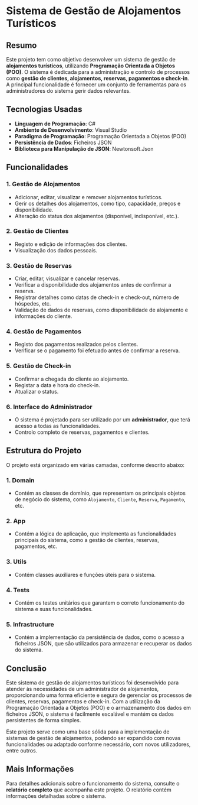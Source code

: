 # Sistema de Gestão de Alojamentos Turísticos

## Resumo

Este projeto tem como objetivo desenvolver um sistema de gestão de **alojamentos turísticos**, utilizando **Programação Orientada a Objetos (POO)**. O sistema é dedicada para a administração e controlo de processos como **gestão de clientes, alojamentos, reservas, pagamentos e check-in**. A principal funcionalidade é fornecer um conjunto de ferramentas para os administradores do sistema gerir dados relevantes.

## Tecnologias Usadas

- **Linguagem de Programação**: C#
- **Ambiente de Desenvolvimento**: Visual Studio
- **Paradigma de Programação**: Programação Orientada a Objetos (POO)
- **Persistência de Dados**: Ficheiros JSON
- **Biblioteca para Manipulação de JSON**: Newtonsoft.Json

## Funcionalidades

### 1. **Gestão de Alojamentos**
   - Adicionar, editar, visualizar e remover alojamentos turísticos.
   - Gerir os detalhes dos alojamentos, como tipo, capacidade, preços e disponibilidade.
   - Alteração do status dos alojamentos (disponível, indisponível, etc.).
### 2. **Gestão de Clientes**
   - Registo e edição de informações dos clientes.
   - Visualização dos dados pessoais.

### 3. **Gestão de Reservas**
   - Criar, editar, visualizar e cancelar reservas.
   - Verificar a disponibilidade dos alojamentos antes de confirmar a reserva.
   - Registrar detalhes como datas de check-in e check-out, número de hóspedes, etc.
   - Validação de dados de reservas, como disponibilidade de alojamento e informações do cliente.

### 4. **Gestão de Pagamentos**
   - Registo dos pagamentos realizados pelos clientes.
   - Verificar se o pagamento foi efetuado antes de confirmar a reserva.

### 5. **Gestão de Check-in**
   - Confirmar a chegada do cliente ao alojamento.
   - Registar a data e hora do check-in.
   - Atualizar o status.

### 6. **Interface do Administrador**
   - O sistema é projetado para ser utilizado por um **administrador**, que terá acesso a todas as funcionalidades.
   - Controlo completo de reservas, pagamentos e clientes.

## Estrutura do Projeto

O projeto está organizado em várias camadas, conforme descrito abaixo:

### 1. **Domain**
   - Contém as classes de domínio, que representam os principais objetos de negócio do sistema, como `Alojamento`, `Cliente`, `Reserva`, `Pagamento`, etc.

### 2. **App**
   - Contém a lógica de aplicação, que implementa as funcionalidades principais do sistema, como a gestão de clientes, reservas, pagamentos, etc.

### 3. **Utils**
   - Contém classes auxiliares e funções úteis para o sistema.

### 4. **Tests**
   - Contém os testes unitários que garantem o correto funcionamento do sistema e suas funcionalidades.

### 5. **Infrastructure**
   - Contém a implementação da persistência de dados, como o acesso a ficheiros JSON, que são utilizados para armazenar e recuperar os dados do sistema.

## Conclusão

Este sistema de gestão de alojamentos turísticos foi desenvolvido para atender às necessidades de um administrador de alojamentos, proporcionando uma forma eficiente e segura de gerenciar os processos de clientes, reservas, pagamentos e check-in. Com a utilização da Programação Orientada a Objetos (POO) e o armazenamento dos dados em ficheiros JSON, o sistema é facilmente escalável e mantém os dados persistentes de forma simples.

Este projeto serve como uma base sólida para a implementação de sistemas de gestão de alojamentos, podendo ser expandido com novas funcionalidades ou adaptado conforme necessário, com novos utilizadores, entre outros.

## Mais Informações

Para detalhes adicionais sobre o funcionamento do sistema, consulte o **relatório completo** que acompanha este projeto. O relatório contém informações detalhadas sobre o sistema.

